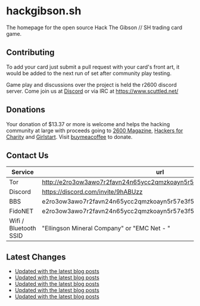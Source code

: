 # hackgibson.sh
The homepage for the open source Hack The Gibson // SH trading card game.


## Contributing

To add your card just submit a pull request with your card's front art, it would be added to the next run of set after community play testing.

Game play and discussions over the project is held the r2600 discord server. Come join us at [Discord](https://discord.com/invite/9hABUzz) or via IRC at https://www.scuttled.net/


## Donations

Your donation of $13.37 or more is welcome and helps the hacking community at large with proceeds going to [2600 Magazine](https://2600.com/), [Hackers for Charity](https://hackersforcharity.org) and [Girlstart](https://girlstart.org).  Visit [buymeacoffee](https://www.buymeacoffee.com/hackgibson.sh) to donate.


## Contact Us

Service | url
-|-
Tor | http://e2ro3ow3awo7r2favn24n65ycc2qmzkoayn5r57e3f56nvjwdcgg32ad.onion
Discord | https://discord.com/invite/9hABUzz
BBS | e2ro3ow3awo7r2favn24n65ycc2qmzkoayn5r57e3f56nvjwdcgg32ad.onion:23
FidoNET | e2ro3ow3awo7r2favn24n65ycc2qmzkoayn5r57e3f56nvjwdcgg32ad.onion:24554
Wifi / Bluetooth SSID | "Ellingson Mineral Company" or "EMC Net - <fidonet address>"

## Latest Changes
<!-- BLOG-POST-LIST:START -->
- [Updated with the latest blog posts](https://github.com/DFW2600/hackgibson.sh/commit/b139e66c85e2b406e0e8df101e7a6bbe91d71ed0)
- [Updated with the latest blog posts](https://github.com/DFW2600/hackgibson.sh/commit/729bc489dded799fef48ceff74aa61db9075e816)
- [Updated with the latest blog posts](https://github.com/DFW2600/hackgibson.sh/commit/fda282de1a0662ce881fc783f50114995f241f4c)
- [Updated with the latest blog posts](https://github.com/DFW2600/hackgibson.sh/commit/44eb7f65d7b237e0d17fb399a1e4eb8cfecb352f)
- [Updated with the latest blog posts](https://github.com/DFW2600/hackgibson.sh/commit/3178ef1c0e8a611f1606ce31f2c2b4f1f506a0ee)
<!-- BLOG-POST-LIST:END -->
